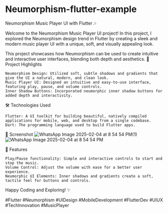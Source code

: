 # Neumorphism-flutter-example

Neumorphism Music Player UI with Flutter 🎶

Welcome to the Neumorphism Music Player UI project! In this project, I explored the Neumorphism design trend in Flutter by creating a sleek and modern music player UI with a unique, soft, and visually appealing look.

This project showcases how Neumorphism can be used to create intuitive and interactive user interfaces, blending both depth and aesthetics.
🎨 Project Highlights

    Neumorphism Design: Utilized soft, subtle shadows and gradients that give the UI a natural, modern, and clean look.
    Music Player UI: Designed an intuitive and easy-to-use interface, featuring play, pause, and volume controls.
    Inner Shadow Buttons: Incorporated neumorphic inner shadow buttons for added depth and interactivity.

🛠️ Technologies Used

    Flutter: A UI toolkit for building beautiful, natively compiled applications for mobile, web, and desktop from a single codebase.
    Dart: The programming language used to build Flutter apps.

📸 Screenshot
![WhatsApp Image 2025-02-04 at 8 54 54 PM(1)](https://github.com/user-attachments/assets/635e7d70-b9ab-4c67-9b4a-995ebc535b2f)
![WhatsApp Image 2025-02-04 at 8 54 54 PM](https://github.com/user-attachments/assets/0f202aad-60d2-4acb-b688-7d171dda57f1)

🚀 Features

    Play/Pause functionality: Simple and interactive controls to start and stop the music.
    Volume Control: Adjust the volume with ease for a better user experience.
    Neumorphic UI Elements: Inner shadows and gradients create a soft, tactile feel for buttons and controls.

Happy Coding and Exploring! ✨

#Flutter #Neumorphism #UIDesign #MobileDevelopment #FlutterDev #UIUX #TechInnovation #MusicPlayer
